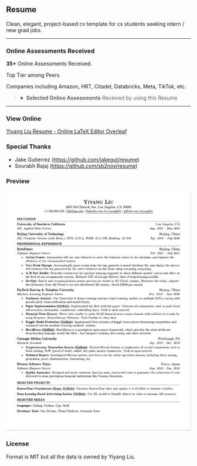 ## Resume

Clean, elegant, project-based cv template for cs students seeking intern / new grad jobs.

----
### Online Assessments Received

**35+** Online Assessments Received. 

Top Tier among Peers

Companies including Amazon, HRT, Citadel, Databricks, Meta, TikTok, etc.

> <details><summary><b>Selected Online Assessments</b> Received by using this Resume </summary>
> 
>> <b>Amazon</b>
>>
>> Software Engineer Intern
>>
>> ![](https://raw.githubusercontent.com/ianliuy/TuChuang/master/blog/amzn%20oa.jpg)
> 
>> <b>TikTok</b>
>> <details><summary> Software Engineer Intern </summary>
>>
>> ![](https://raw.githubusercontent.com/ianliuy/TuChuang/master/blog/tiktok%20oa.jpg)
>>
> 
>> <details><summary><b>Meta </b></summary>
>>
>>> <details><summary>Enterprise Engineer Intern (aka SDE in EE org) </summary>
>>>
>>> ![](https://raw.githubusercontent.com/ianliuy/TuChuang/master/blog/meta%20ee.jpg)
>> 
>>> <details><summary>Pruduction Engineer Intern (aka SRE) </summary>
>>>
>>> ![](https://raw.githubusercontent.com/ianliuy/TuChuang/master/blog/meta%20pe.jpg)
>> 
>>> <details><summary>Pruduction Engineer Intern - from another hr </summary>
>>>
>>> ![](https://raw.githubusercontent.com/ianliuy/TuChuang/master/blog/meta%20pe%202.jpg)
>> 
>>> <details><summary>Data Center Systems Engineer Intern </summary>
>>>
>>> ![](https://raw.githubusercontent.com/ianliuy/TuChuang/master/blog/meta%20data%20center%20system%20intern.jpg)
>>
>>> <details><summary> Q&A: </summary>
>>>
>>>> <b>Why didn't you receive SDE position?</b>
>>>>
>>>> That's a question I want to know, too!
>>>>
>>>
>>>> <b>Why you received 2 PE positions?</b>
>>>>
>>>> Obviously, I know some tricks :)
>>>
>
>> <details><summary><b>Hudson River Trading</b></summary>
>>> 
>
>> <details><summary><b>Optiver</b></summary>
>>> 
>
>> <details><summary><b>Citadel</b></summary>
>>> 
>
>> <details><summary><b>Duolingo</b></summary>
>>> 
>
>> <details><summary><b>WeRide</b></summary>
>>> 
>
>> <details><summary><b>Databricks</b></summary>
>>> 
>
>> <details><summary><b>Quora</b></summary>
>>> 
>
>> <details><summary><b>Samsara</b></summary>
>>> 
>
>> <details><summary><b>MathWorks</b></summary>
>>> 
>
>> <details><summary><b>Nuro ai</b></summary>
>>> 
>
>> <details><summary><b>Barclays</b></summary>
>>> 
>
>> <details><summary><b>Instabase</b></summary>
>>> 
>
>> <details><summary><b>JPMC</b></summary>
>>> 
>
>> <details><summary><b>IMC</b></summary>
>>> 
>
>> <details><summary><b>Goldman Sachs</b></summary>
>>> 
>
>> <details><summary><b>Prudential</b></summary>
>>> 
>
>> <details><summary><b>Pimco</b></summary>
>>> 
>
>> <details><summary><b>PwC</b></summary>
>>> 
>
>> <details><summary><b>Unilever</b></summary>
>>> 
>
>> <details><summary><b>Okta</b></summary>
>>> 
>
>> <details><summary><b>Discovery</b></summary>
>>> 
>
>> <details><summary><b>Robinhood</b></summary>
>>> 
>
>> <details><summary><b>Salesforce</b></summary>
>>> 
>
>> <details><summary><b>Okta</b></summary>
>>> 
>
>> <details><summary><b>Riot</b></summary>
>>> 
>
>> <details><summary><b>Instabase</b></summary>
>>> 
>
>> <details><summary><b>BCG</b></summary>
>>> 
>
>> <details><summary><b>Duolingo</b></summary>
>>> 

----



### View Online

[Yiyang Liu Resume - Online LaTeX Editor Overleaf](https://www.overleaf.com/read/dbdqjmycfsbq)

### Special Thanks

* Jake Gutierrez (https://github.com/jakegut/resume)
* Sourabh Bajaj (https://github.com/sb2nov/resume)

### Preview

![Resume Screenshot](./Yiyang_Liu_CV.png)

### License

Format is MIT but all the data is owned by Yiyang Liu.
